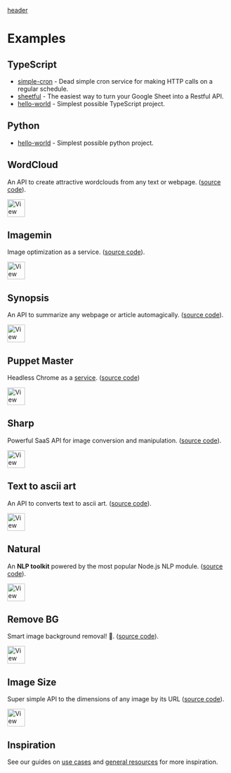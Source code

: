 [header](_header.md ':include')

# Examples

## TypeScript

- [simple-cron](https://simplecron.dev) - Dead simple cron service for making HTTP calls on a regular schedule.
- [sheetful](https://github.com/saasify-sh/sheetful) - The easiest way to turn your Google Sheet into a Restful API.
- [hello-world](https://github.com/saasify-sh/saasify/tree/master/examples/typescript/hello-world) - Simplest possible TypeScript project.

## Python

- [hello-world](https://github.com/saasify-sh/saasify/tree/master/examples/python/hello-world) - Simplest possible python project.

## WordCloud

An API to create attractive wordclouds from any text or webpage. ([source code](https://github.com/saasify-sh/saasify/tree/master/examples/python/wordcloud)).

<a href="https://wordcloud.saasify.sh" target="_blank" rel="noopener">
  <img
    src="https://badges.saasify.sh?text=View%20WordCloud%20API"
    height="40"
    alt="View WordCloud API"
  />
</a>

## Imagemin

Image optimization as a service. ([source code](https://github.com/saasify-sh/saasify/tree/master/examples/typescript/imagemin)).

<a href="https://imagemin.saasify.sh" target="_blank" rel="noopener">
  <img
    src="https://badges.saasify.sh?text=View%20Imagemin%20API"
    height="40"
    alt="View Imagemin API"
  />
</a>

## Synopsis

An API to summarize any webpage or article automagically. ([source code](https://github.com/saasify-sh/synopsis)).

<a href="https://synopsis.saasify.sh" target="_blank" rel="noopener">
  <img
    src="https://badges.saasify.sh?text=View%20Synopsis%20API"
    height="40"
    alt="View Synopsis API"
  />
</a>

## Puppet Master

Headless Chrome as a [service](https://puppet-master.sh). ([source code](https://github.com/saasify-sh/puppet-master))

<a href="https://puppet-master.sh" target="_blank" rel="noopener">
  <img
    src="https://badges.saasify.sh?text=View%20Puppet%20Master%20API"
    height="40"
    alt="View Puppet Master API"
  />
</a>

## Sharp

Powerful SaaS API for image conversion and manipulation. ([source code](https://github.com/saasify-sh/saasify/tree/master/examples/typescript/sharp)).

<a href="https://sharp.saasify.sh" target="_blank" rel="noopener">
  <img
    src="https://badges.saasify.sh?text=View%20Sharp%20API"
    height="40"
    alt="View Sharp API"
  />
</a>

## Text to ascii art

An API to converts text to ascii art. ([source code](https://github.com/saasify-sh/saasify/tree/master/examples/typescript/text-to-ascii-art)).

<a href="https://text-to-ascii-art.saasify.sh" target="_blank" rel="noopener">
  <img
    src="https://badges.saasify.sh?text=View%20Hosted%20API"
    height="40"
    alt="View Hosted API"
  />
</a>

## Natural

An **NLP toolkit** powered by the most popular Node.js NLP module. ([source code](https://github.com/saasify-sh/saasify/tree/master/examples/typescript/natural)).

<a href="https://natural.saasify.sh" target="_blank" rel="noopener">
  <img
    src="https://badges.saasify.sh?text=View%20Natural%20API"
    height="40"
    alt="View Natural API"
  />
</a>

## Remove BG

Smart image background removal! 🤯. ([source code](https://github.com/saasify-sh/saasify/tree/master/examples/typescript/remove-bg)).

<a href="https://dev_remove-bg.saasify.sh" target="_blank" rel="noopener">
  <img
    src="https://badges.saasify.sh?text=View%20Hosted%20API"
    height="40"
    alt="View Hosted API"
  />
</a>

## Image Size

Super simple API to the dimensions of any image by its URL ([source code](https://github.com/saasify-sh/image-size)).

<a href="https://image-size.saasify.sh" target="_blank" rel="noopener">
  <img
    src="https://badges.saasify.sh?text=View%20Hosted%20API"
    height="40"
    alt="View Hosted API"
  />
</a>

## Inspiration

See our guides on [use cases](use-cases.md) and [general resources](resources.md) for more inspiration.
